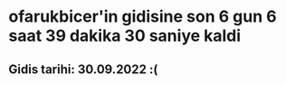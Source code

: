 # ofarukbicer'in gidisine son 6 gun 6 saat 39 dakika 30 saniye kaldi

## Gidis tarihi: 30.09.2022 :(
